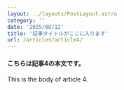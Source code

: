 ```yaml
---
layout: ../layouts/PostLayout.astro
category: ''
date: '2025/08/12'
title: '記事タイトルがここに入ります'
url: /articles/article4/
---
```


#### こちらは記事4の本文です。

This is the body of article 4.
